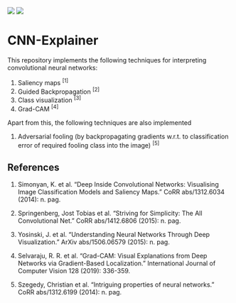 <img src="https://img.shields.io/badge/python%20-%2314354C.svg?&style=for-the-badge&logo=python&logoColor=white"/> <img src="https://img.shields.io/badge/PyTorch%20-%23EE4C2C.svg?&style=for-the-badge&logo=PyTorch&logoColor=white" />

# CNN-Explainer

This repository implements the following techniques for interpreting convolutional neural networks:

1. Saliency maps <sup>[1]</sup>
2. Guided Backpropagation <sup>[2]</sup>
3. Class visualization <sup>[3]</sup>
4. Grad-CAM <sup>[4]</sup>

Apart from this, the following techniques are also implemented

1. Adversarial fooling (by backpropagating gradients w.r.t. to classification error of required fooling class into the image) <sup>[5]</sup>

## References

1. Simonyan, K. et al. “Deep Inside Convolutional Networks: Visualising Image Classification Models and Saliency Maps.” CoRR abs/1312.6034 (2014): n. pag.

2. Springenberg, Jost Tobias et al. “Striving for Simplicity: The All Convolutional Net.” CoRR abs/1412.6806 (2015): n. pag.

3. Yosinski, J. et al. “Understanding Neural Networks Through Deep Visualization.” ArXiv abs/1506.06579 (2015): n. pag.

4. Selvaraju, R. R. et al. “Grad-CAM: Visual Explanations from Deep Networks via Gradient-Based Localization.” International Journal of Computer Vision 128 (2019): 336-359.

5. Szegedy, Christian et al. “Intriguing properties of neural networks.” CoRR abs/1312.6199 (2014): n. pag.
